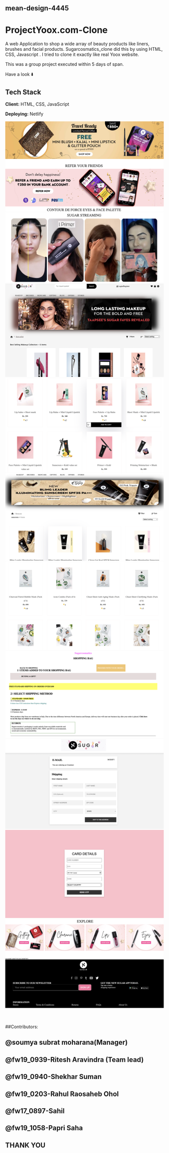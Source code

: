 ## mean-design-4445
 

# ProjectYoox.com-Clone
A web Application to shop a wide array of beauty  products like liners, brushes and facial products. Sugarcosmatics_clone did this by using HTML, CSS, Javascript . I tried to clone it exactly like real Yoox website.

This was a group project executed within 5 days of span.


Have a look ⬇️



## Tech Stack

**Client:** HTML, CSS, JavaScript

**Deploying:** Netlify
<br>

<img src="/images/img1.png" alt="">

<br>

<img src="/images/img2.png" alt="">

<br>
<img src="/images/img3.png" alt="">

<br>
<img src="/images/img4.png" alt="">

<br>
<img src="/images/img5.png" alt="">

<br>
<img src="/images/img6.png" alt="">

<br>
<img src="/images/img7.png" alt="">

<br>
<img src="/images/img8.png" alt="">

<br>
<img src="/images/img9.png" alt="">

<br>
<img src="/images/img10.png" alt="">

<br>
<img src="/images/img11.png" alt="">

<br>
<img src="/images/img12.png" alt="">

<br>


##Contributors:
<!-- ##Manager :  -->
## @soumya subrat moharana(Manager)
## @fw19_0939-Ritesh Aravindra (Team lead)
## @fw19_0940-Shekhar Suman
## @fw19_0203-Rahul Raosaheb Ohol
## @fw17_0897-Sahil
## @fw19_1058-Papri Saha



## THANK YOU 





